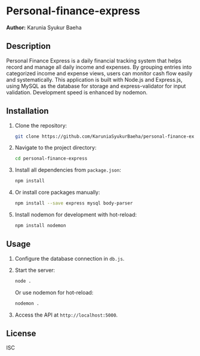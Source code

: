 # Personal-finance-express

**Author:** Karunia Syukur Baeha

## Description

Personal Finance Express is a daily financial tracking system that helps record and manage all daily income and expenses. By grouping entries into categorized income and expense views, users can monitor cash flow easily and systematically. This application is built with Node.js and Express.js, using MySQL as the database for storage and express-validator for input validation. Development speed is enhanced by nodemon.

## Installation

1. Clone the repository:
   ```bash
   git clone https://github.com/KaruniaSyukurBaeha/personal-finance-express.git

2. Navigate to the project directory:
   ```bash
   cd personal-finance-express
   ```

3. Install all dependencies from `package.json`:
   ```bash
   npm install
   ```

4. Or install core packages manually:
   ```bash
   npm install --save express mysql body-parser
   ```

5. Install nodemon for development with hot-reload:
   ```bash
   npm install nodemon
   ```


## Usage

1. Configure the database connection in `db.js`.
2. Start the server:
   ```bash
   node .
   ```

   Or use nodemon for hot-reload:
   ```bash
   nodemon .
   ```
3. Access the API at `http://localhost:5000`.

## License

ISC

